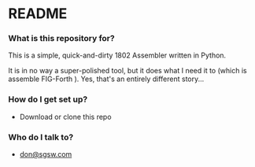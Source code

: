 # README #

### What is this repository for? ###

This is a simple, quick-and-dirty 1802 Assembler written in Python.

It is in no way a super-polished tool, but it does what I need it to (which is assemble FIG-Forth
). Yes, that's an entirely different story...


### How do I get set up? ###

* Download or clone this repo


### Who do I talk to? ###

* <don@sgsw.com>